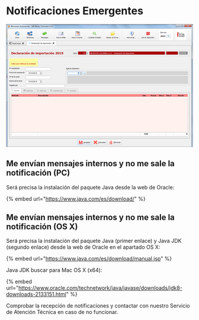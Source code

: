 # Notificaciones Emergentes

![](../.gitbook/assets/image%20%2899%29.png)

## Me envían mensajes internos y no me sale la notificación \(PC\)

Será precisa la instalación del paquete Java desde la web de Oracle:

{% embed url="https://www.java.com/es/download/" %}

## Me envían mensajes internos y no me sale la notificación \(OS X\)

Será precisa la instalación del paquete Java \(primer enlace\) y Java JDK \(segundo enlace\) desde la web de Oracle en el apartado OS X:

{% embed url="https://www.java.com/es/download/manual.jsp" %}

Java JDK buscar para Mac OS X \(x64\):

{% embed url="https://www.oracle.com/technetwork/java/javase/downloads/jdk8-downloads-2133151.html" %}

Comprobar la recepción de notificaciones y contactar con nuestro Servicio de Atención Técnica en caso de no funcionar.



